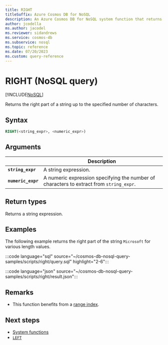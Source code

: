 ```yaml
---
title: RIGHT
titleSuffix: Azure Cosmos DB for NoSQL
description: An Azure Cosmos DB for NoSQL system function that returns a substring from the right side of a string.
author: jcodella
ms.author: jacodel
ms.reviewer: sidandrews
ms.service: cosmos-db
ms.subservice: nosql
ms.topic: reference
ms.date: 07/20/2023
ms.custom: query-reference
---
```


# RIGHT (NoSQL query)

[!INCLUDE[NoSQL](../../includes/appliesto-nosql.md)]

Returns the right part of a string up to the specified number of characters.  
  
## Syntax
  
```sql
RIGHT(<string_expr>, <numeric_expr>)  
```  
  
## Arguments
  
| | Description |
| --- | --- |
| **`string_expr`** | A string expression. |
| **`numeric_expr`** | A numeric expression specifying the number of characters to extract from `string_expr`. |
  
## Return types
  
Returns a string expression.  
  
## Examples
  
The following example returns the right part of the string `Microsoft` for various length values.  

:::code language="sql" source="~/cosmos-db-nosql-query-samples/scripts/right/query.sql" highlight="2-6":::

:::code language="json" source="~/cosmos-db-nosql-query-samples/scripts/right/result.json":::

## Remarks

- This function benefits from a [range index](../../index-policy.md#includeexclude-strategy).

## Next steps

- [System functions](system-functions.yml)
- [`LEFT`](left.md)
